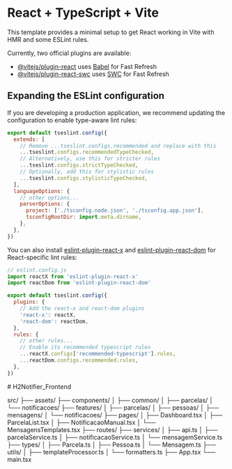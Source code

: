 # React + TypeScript + Vite

This template provides a minimal setup to get React working in Vite with HMR and some ESLint rules.

Currently, two official plugins are available:

- [@vitejs/plugin-react](https://github.com/vitejs/vite-plugin-react/blob/main/packages/plugin-react) uses [Babel](https://babeljs.io/) for Fast Refresh
- [@vitejs/plugin-react-swc](https://github.com/vitejs/vite-plugin-react/blob/main/packages/plugin-react-swc) uses [SWC](https://swc.rs/) for Fast Refresh

## Expanding the ESLint configuration

If you are developing a production application, we recommend updating the configuration to enable type-aware lint rules:

```js
export default tseslint.config({
  extends: [
    // Remove ...tseslint.configs.recommended and replace with this
    ...tseslint.configs.recommendedTypeChecked,
    // Alternatively, use this for stricter rules
    ...tseslint.configs.strictTypeChecked,
    // Optionally, add this for stylistic rules
    ...tseslint.configs.stylisticTypeChecked,
  ],
  languageOptions: {
    // other options...
    parserOptions: {
      project: ['./tsconfig.node.json', './tsconfig.app.json'],
      tsconfigRootDir: import.meta.dirname,
    },
  },
})
```

You can also install [eslint-plugin-react-x](https://github.com/Rel1cx/eslint-react/tree/main/packages/plugins/eslint-plugin-react-x) and [eslint-plugin-react-dom](https://github.com/Rel1cx/eslint-react/tree/main/packages/plugins/eslint-plugin-react-dom) for React-specific lint rules:

```js
// eslint.config.js
import reactX from 'eslint-plugin-react-x'
import reactDom from 'eslint-plugin-react-dom'

export default tseslint.config({
  plugins: {
    // Add the react-x and react-dom plugins
    'react-x': reactX,
    'react-dom': reactDom,
  },
  rules: {
    // other rules...
    // Enable its recommended typescript rules
    ...reactX.configs['recommended-typescript'].rules,
    ...reactDom.configs.recommended.rules,
  },
})
```
#   H 2 N o t i f i e r _ F r o n t e n d 
 
 

src/
├── assets/
├── components/
│   ├── common/
│   ├── parcelas/
│   └── notificacoes/
├── features/
│   ├── parcelas/
│   ├── pessoas/
│   ├── mensagens/
│   └── notificacoes/
├── pages/
│   ├── Dashboard.tsx
│   ├── ParcelaList.tsx
│   ├── NotificacaoManual.tsx
│   └── MensagensTemplates.tsx
├── routes/
├── services/
│   ├── api.ts
│   ├── parcelaService.ts
│   ├── notificacaoService.ts
│   └── mensagemService.ts
├── types/
│   ├── Parcela.ts
│   ├── Pessoa.ts
│   └── Mensagem.ts
├── utils/
│   ├── templateProcessor.ts
│   └── formatters.ts
├── App.tsx
└── main.tsx